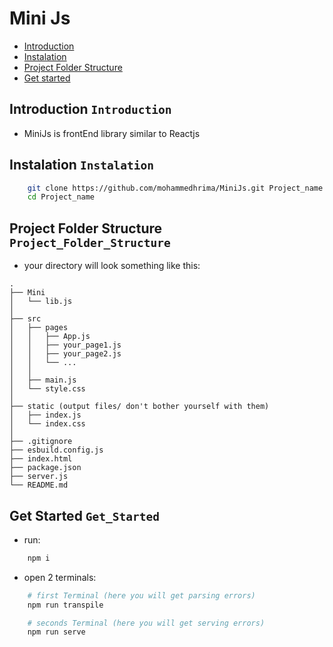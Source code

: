 
# Mini Js

* [Introduction](#Introduction)
* [Instalation](#Instalation)
* [Project Folder Structure](#Project_Folder_Structure)
* [Get started](#Get_started)

## Introduction `Introduction`
+ MiniJs is frontEnd library similar to Reactjs

## Instalation `Instalation`
```bash
    git clone https://github.com/mohammedhrima/MiniJs.git Project_name
    cd Project_name
```

## Project Folder Structure `Project_Folder_Structure`
* your directory will look something like this:
```
.
├── Mini
│   └── lib.js
│
├── src
│   ├── pages
│   │   ├── App.js
│   │   ├── your_page1.js
│   │   ├── your_page2.js
│   │   └── ... 
│   │
│   ├── main.js
│   └── style.css
│
├── static (output files/ don't bother yourself with them)
│   ├── index.js
│   └── index.css
│
├── .gitignore
├── esbuild.config.js
├── index.html
├── package.json
├── server.js
└── README.md
```

## Get Started `Get_Started`
* run:
```bash
    npm i
```

* open 2 terminals:
```bash
    # first Terminal (here you will get parsing errors)
    npm run transpile
```
```bash
    # seconds Terminal (here you will get serving errors)
    npm run serve
```